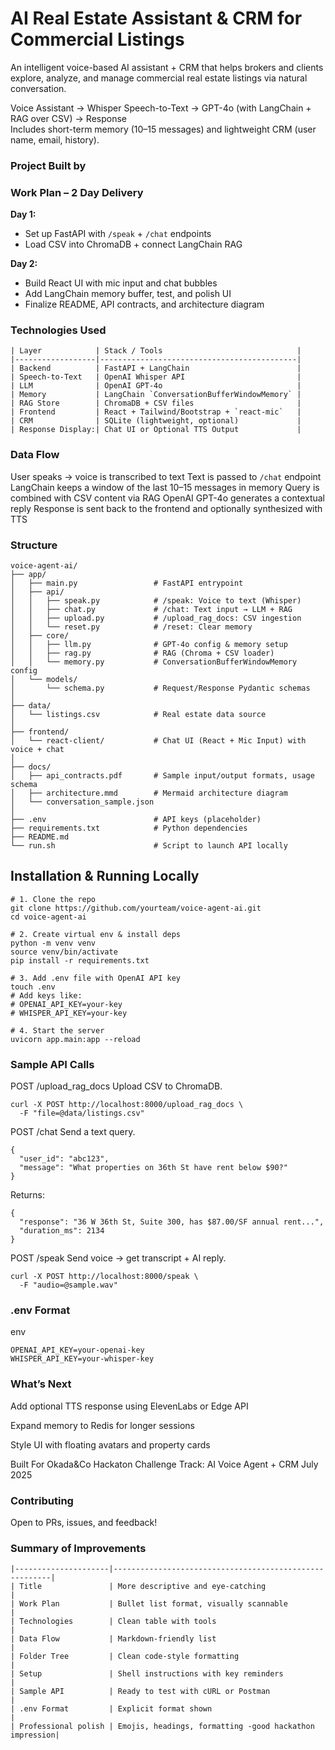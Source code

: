 # AI Real Estate Assistant & CRM for Commercial Listings

An intelligent voice-based AI assistant + CRM that helps brokers and clients explore, analyze, and manage commercial real estate listings via natural conversation.

Voice Assistant → Whisper Speech-to-Text → GPT-4o (with LangChain + RAG over CSV) → Response  
Includes short-term memory (10–15 messages) and lightweight CRM (user name, email, history).


### Project Built by 

### Work Plan – 2 Day Delivery

**Day 1:**
- Set up FastAPI with `/speak` + `/chat` endpoints
- Load CSV into ChromaDB + connect LangChain RAG

**Day 2:**
- Build React UI with mic input and chat bubbles
- Add LangChain memory buffer, test, and polish UI
- Finalize README, API contracts, and architecture diagram

### Technologies Used

```
| Layer            | Stack / Tools                              |
|------------------|--------------------------------------------|
| Backend          | FastAPI + LangChain                        |
| Speech-to-Text   | OpenAI Whisper API                         |
| LLM              | OpenAI GPT-4o                              |
| Memory           | LangChain `ConversationBufferWindowMemory` |
| RAG Store        | ChromaDB + CSV files                       |
| Frontend         | React + Tailwind/Bootstrap + `react-mic`   |
| CRM              | SQLite (lightweight, optional)             |
| Response Display:| Chat UI or Optional TTS Output             |

```

### Data Flow

User speaks → voice is transcribed to text
Text is passed to `/chat` endpoint
LangChain keeps a window of the last 10–15 messages in memory
Query is combined with CSV content via RAG
OpenAI GPT-4o generates a contextual reply
Response is sent back to the frontend and optionally synthesized with TTS

### Structure

```
voice-agent-ai/
├── app/
│   ├── main.py                 # FastAPI entrypoint
│   ├── api/
│   │   ├── speak.py            # /speak: Voice to text (Whisper)
│   │   ├── chat.py             # /chat: Text input → LLM + RAG
│   │   ├── upload.py           # /upload_rag_docs: CSV ingestion
│   │   └── reset.py            # /reset: Clear memory
│   ├── core/
│   │   ├── llm.py              # GPT-4o config & memory setup
│   │   ├── rag.py              # RAG (Chroma + CSV loader)
│   │   └── memory.py           # ConversationBufferWindowMemory config
│   └── models/
│       └── schema.py           # Request/Response Pydantic schemas
│
├── data/
│   └── listings.csv            # Real estate data source
│
├── frontend/ 
│   └── react-client/           # Chat UI (React + Mic Input) with voice + chat
│
├── docs/
│   ├── api_contracts.pdf       # Sample input/output formats, usage schema
│   ├── architecture.mmd        # Mermaid architecture diagram
│   └── conversation_sample.json
│
├── .env                        # API keys (placeholder)
├── requirements.txt            # Python dependencies
├── README.md                   
└── run.sh                      # Script to launch API locally
```

## Installation & Running Locally

```
# 1. Clone the repo
git clone https://github.com/yourteam/voice-agent-ai.git
cd voice-agent-ai

# 2. Create virtual env & install deps
python -m venv venv
source venv/bin/activate
pip install -r requirements.txt

# 3. Add .env file with OpenAI API key
touch .env
# Add keys like:
# OPENAI_API_KEY=your-key
# WHISPER_API_KEY=your-key

# 4. Start the server
uvicorn app.main:app --reload
```

### Sample API Calls

POST /upload_rag_docs
Upload CSV to ChromaDB.

```
curl -X POST http://localhost:8000/upload_rag_docs \
  -F "file=@data/listings.csv"
```

POST /chat
Send a text query.

```
{
  "user_id": "abc123",
  "message": "What properties on 36th St have rent below $90?"
}
```
Returns:

```
{
  "response": "36 W 36th St, Suite 300, has $87.00/SF annual rent...",
  "duration_ms": 2134
}
```

POST /speak
Send voice → get transcript + AI reply.

```
curl -X POST http://localhost:8000/speak \
  -F "audio=@sample.wav"
```


### .env Format
env
```
OPENAI_API_KEY=your-openai-key
WHISPER_API_KEY=your-whisper-key
```

### What’s Next
Add optional TTS response using ElevenLabs or Edge API

Expand memory to Redis for longer sessions

Style UI with floating avatars and property cards

Built For
Okada&Co Hackaton
Challenge Track: AI Voice Agent + CRM
July 2025

### Contributing
Open to PRs, issues, and feedback!

### Summary of Improvements

```
|---------------------|--------------------------------------------------------|
| Title               | More descriptive and eye-catching                      |
| Work Plan           | Bullet list format, visually scannable                 |
| Technologies        | Clean table with tools                                 |
| Data Flow           | Markdown-friendly list                                 |
| Folder Tree         | Clean code-style formatting                            |
| Setup               | Shell instructions with key reminders                  |
| Sample API          | Ready to test with cURL or Postman                     |
| .env Format         | Explicit format shown                                  |
| Professional polish | Emojis, headings, formatting -good hackathon impression|
```

